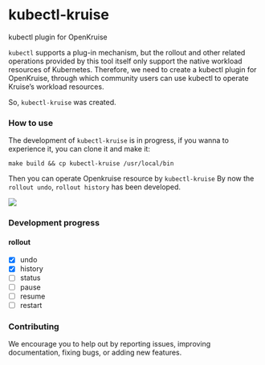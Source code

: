 # kubectl-kruise
kubectl plugin for OpenKruise

`kubectl` supports a plug-in mechanism, but the rollout and other related operations provided by this tool itself only support the native workload resources of Kubernetes.
Therefore, we need to create a kubectl plugin for OpenKruise, through which community users can use kubectl to operate Kruise’s workload resources.

So, `kubectl-kruise` was created.

### How to use
The development of  `kubectl-kruise`  is in progress, if you wanna to experience it, you can clone it and make it:

```
make build && cp kubectl-kruise /usr/local/bin

```

Then you can operate Openkruise resource by `kubectl-kruise`
By now the `rollout undo`, `rollout history` has been developed.

![](https://tva1.sinaimg.cn/large/008i3skNgy1gqlonz4irxj31h20ro41z.jpg)

### Development progress
#### rollout
   * [x]  undo
   * [x] history
   * [ ] status
   * [ ] pause
   * [ ] resume
   * [ ] restart
   
### Contributing
We encourage you to help out by reporting issues, improving documentation, fixing bugs, or adding new features. 